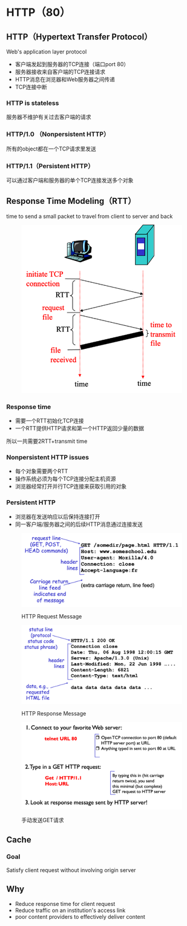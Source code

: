 # HTTP（80）

## HTTP（Hypertext Transfer Protocol）

Web's application layer protocol

* 客户端发起到服务器的TCP连接（端口port 80）
* 服务器接收来自客户端的TCP连接请求
* HTTP消息在浏览器和Web服务器之间传递
* TCP连接中断

### HTTP is stateless

服务器不维护有关过去客户端的请求

### HTTP/1.0 （Nonpersistent HTTP）

所有的object都在一个TCP请求里发送

### HTTP/1.1（Persistent HTTP）

可以通过客户端和服务器的单个TCP连接发送多个对象

## Response Time Modeling（RTT）

time to send a small packet to travel from client to server and back

<figure><img src="../../.gitbook/assets/image (39).png" alt=""><figcaption></figcaption></figure>

### Response time

* 需要一个RTT初始化TCP连接
* 一个RTT提供HTTP请求和第一个HTTP返回少量的数据

所以一共需要2RTT+transmit time

### Nonpersistent HTTP issues

* 每个对象需要两个RTT
* 操作系统必须为每个TCP连接分配主机资源
* 浏览器经常打开并行TCP连接来获取引用的对象

### Persistent HTTP

* 浏览器在发送响应以后保持连接打开
* 同一客户端/服务器之间的后续HTTP消息通过连接发送

<figure><img src="../../.gitbook/assets/image (40).png" alt=""><figcaption><p>HTTP Request Message</p></figcaption></figure>

<figure><img src="../../.gitbook/assets/image (42).png" alt=""><figcaption><p>HTTP Response Message</p></figcaption></figure>

<figure><img src="../../.gitbook/assets/image (43).png" alt=""><figcaption><p>手动发送GET请求</p></figcaption></figure>

## Cache

### Goal

Satisfy client request without involving origin server

## Why

* Reduce response time for client request
* Reduce traffic on an institution's access link
* poor content providers to effectively deliver content
